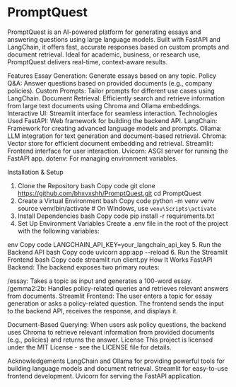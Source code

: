 # PromptQuest
 PromptQuest is an AI-powered platform for generating essays and answering questions using large language models. Built with FastAPI and LangChain, it offers fast, accurate responses based on custom prompts and document retrieval. Ideal for academic, business, or research use, PromptQuest delivers real-time, context-aware results.

Features
Essay Generation: Generate essays based on any topic.
Policy Q&A: Answer questions based on provided documents (e.g., company policies).
Custom Prompts: Tailor prompts for different use cases using LangChain.
Document Retrieval: Efficiently search and retrieve information from large text documents using Chroma and Ollama embeddings.
Interactive UI: Streamlit interface for seamless interaction.
Technologies Used
FastAPI: Web framework for building the backend API.
LangChain: Framework for creating advanced language models and prompts.
Ollama: LLM integration for text generation and document-based retrieval.
Chroma: Vector store for efficient document embedding and retrieval.
Streamlit: Frontend interface for user interaction.
Uvicorn: ASGI server for running the FastAPI app.
dotenv: For managing environment variables.

Installation & Setup
1. Clone the Repository
bash
Copy code
git clone https://github.com/bhxvxshh/PromptQuest.git
cd PromptQuest
2. Create a Virtual Environment
bash
Copy code
python -m venv venv
source venv/bin/activate   # On Windows, use `venv\Scripts\activate`
3. Install Dependencies
bash
Copy code
pip install -r requirements.txt
4. Set Up Environment Variables
Create a .env file in the root of the project with the following variables:

env
Copy code
LANGCHAIN_API_KEY=your_langchain_api_key
5. Run the Backend API
bash
Copy code
uvicorn app:app --reload
6. Run the Streamlit Frontend
bash
Copy code
streamlit run client.py
How It Works
FastAPI Backend: The backend exposes two primary routes:

/essay: Takes a topic as input and generates a 100-word essay.
/gemma2:2b: Handles policy-related queries and retrieves relevant answers from documents.
Streamlit Frontend: The user enters a topic for essay generation or asks a policy-related question. The frontend sends the input to the backend API, receives the response, and displays it.

Document-Based Querying: When users ask policy questions, the backend uses Chroma to retrieve relevant information from provided documents (e.g., policies) and returns the answer.
License
This project is licensed under the MIT License - see the LICENSE file for details.

Acknowledgements
LangChain and Ollama for providing powerful tools for building language models and document retrieval.
Streamlit for easy-to-use frontend development.
Uvicorn for serving the FastAPI application.
